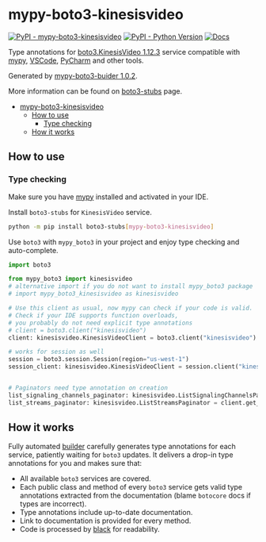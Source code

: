 # mypy-boto3-kinesisvideo

[![PyPI - mypy-boto3-kinesisvideo](https://img.shields.io/pypi/v/mypy-boto3-kinesisvideo.svg?color=blue)](https://pypi.org/project/mypy-boto3-kinesisvideo)
[![PyPI - Python Version](https://img.shields.io/pypi/pyversions/mypy-boto3-kinesisvideo.svg?color=blue)](https://pypi.org/project/mypy-boto3-kinesisvideo)
[![Docs](https://img.shields.io/readthedocs/mypy-boto3-builder.svg?color=blue)](https://mypy-boto3-builder.readthedocs.io/)

Type annotations for
[boto3.KinesisVideo 1.12.3](https://boto3.amazonaws.com/v1/documentation/api/1.12.3/reference/services/kinesisvideo.html#KinesisVideo) service
compatible with [mypy](https://github.com/python/mypy), [VSCode](https://code.visualstudio.com/),
[PyCharm](https://www.jetbrains.com/pycharm/) and other tools.

Generated by [mypy-boto3-buider 1.0.2](https://github.com/vemel/mypy_boto3_builder).

More information can be found on [boto3-stubs](https://pypi.org/project/boto3-stubs/) page.

- [mypy-boto3-kinesisvideo](#mypy-boto3-kinesisvideo)
  - [How to use](#how-to-use)
    - [Type checking](#type-checking)
  - [How it works](#how-it-works)

## How to use

### Type checking

Make sure you have [mypy](https://github.com/python/mypy) installed and activated in your IDE.

Install `boto3-stubs` for `KinesisVideo` service.

```bash
python -m pip install boto3-stubs[mypy-boto3-kinesisvideo]
```

Use `boto3` with `mypy_boto3` in your project and enjoy type checking and auto-complete.

```python
import boto3

from mypy_boto3 import kinesisvideo
# alternative import if you do not want to install mypy_boto3 package
# import mypy_boto3_kinesisvideo as kinesisvideo

# Use this client as usual, now mypy can check if your code is valid.
# Check if your IDE supports function overloads,
# you probably do not need explicit type annotations
# client = boto3.client("kinesisvideo")
client: kinesisvideo.KinesisVideoClient = boto3.client("kinesisvideo")

# works for session as well
session = boto3.session.Session(region="us-west-1")
session_client: kinesisvideo.KinesisVideoClient = session.client("kinesisvideo")


# Paginators need type annotation on creation
list_signaling_channels_paginator: kinesisvideo.ListSignalingChannelsPaginator = client.get_paginator("list_signaling_channels")
list_streams_paginator: kinesisvideo.ListStreamsPaginator = client.get_paginator("list_streams")
```

## How it works

Fully automated [builder](https://github.com/vemel/mypy_boto3_builder) carefully generates
type annotations for each service, patiently waiting for `boto3` updates. It delivers
a drop-in type annotations for you and makes sure that:

- All available `boto3` services are covered.
- Each public class and method of every `boto3` service gets valid type annotations
  extracted from the documentation (blame `botocore` docs if types are incorrect).
- Type annotations include up-to-date documentation.
- Link to documentation is provided for every method.
- Code is processed by [black](https://github.com/psf/black) for readability.
